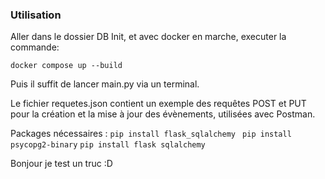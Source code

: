 ### Utilisation

Aller dans le dossier DB Init, et avec docker en marche, executer la commande:

```docker compose up --build```

Puis il suffit de lancer main.py via un terminal.



Le fichier requetes.json contient un exemple des requêtes POST et PUT pour la création et la mise à jour des évènements, utilisées avec Postman.

Packages nécessaires : 
```pip install flask_sqlalchemy ```
```pip install psycopg2-binary```
```pip install flask sqlalchemy```

Bonjour je test un truc :D
